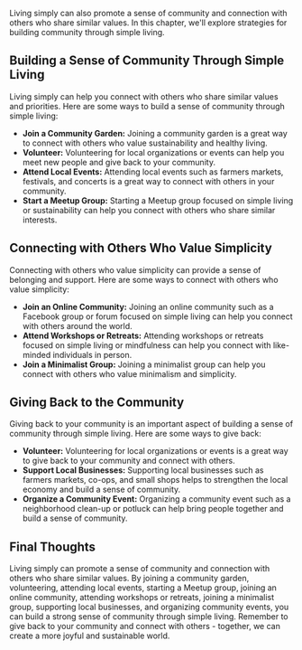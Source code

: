 
Living simply can also promote a sense of community and connection with others who share similar values. In this chapter, we'll explore strategies for building community through simple living.

Building a Sense of Community Through Simple Living
---------------------------------------------------

Living simply can help you connect with others who share similar values and priorities. Here are some ways to build a sense of community through simple living:

* **Join a Community Garden:** Joining a community garden is a great way to connect with others who value sustainability and healthy living.
* **Volunteer:** Volunteering for local organizations or events can help you meet new people and give back to your community.
* **Attend Local Events:** Attending local events such as farmers markets, festivals, and concerts is a great way to connect with others in your community.
* **Start a Meetup Group:** Starting a Meetup group focused on simple living or sustainability can help you connect with others who share similar interests.

Connecting with Others Who Value Simplicity
-------------------------------------------

Connecting with others who value simplicity can provide a sense of belonging and support. Here are some ways to connect with others who value simplicity:

* **Join an Online Community:** Joining an online community such as a Facebook group or forum focused on simple living can help you connect with others around the world.
* **Attend Workshops or Retreats:** Attending workshops or retreats focused on simple living or mindfulness can help you connect with like-minded individuals in person.
* **Join a Minimalist Group:** Joining a minimalist group can help you connect with others who value minimalism and simplicity.

Giving Back to the Community
----------------------------

Giving back to your community is an important aspect of building a sense of community through simple living. Here are some ways to give back:

* **Volunteer:** Volunteering for local organizations or events is a great way to give back to your community and connect with others.
* **Support Local Businesses:** Supporting local businesses such as farmers markets, co-ops, and small shops helps to strengthen the local economy and build a sense of community.
* **Organize a Community Event:** Organizing a community event such as a neighborhood clean-up or potluck can help bring people together and build a sense of community.

Final Thoughts
--------------

Living simply can promote a sense of community and connection with others who share similar values. By joining a community garden, volunteering, attending local events, starting a Meetup group, joining an online community, attending workshops or retreats, joining a minimalist group, supporting local businesses, and organizing community events, you can build a strong sense of community through simple living. Remember to give back to your community and connect with others - together, we can create a more joyful and sustainable world.
